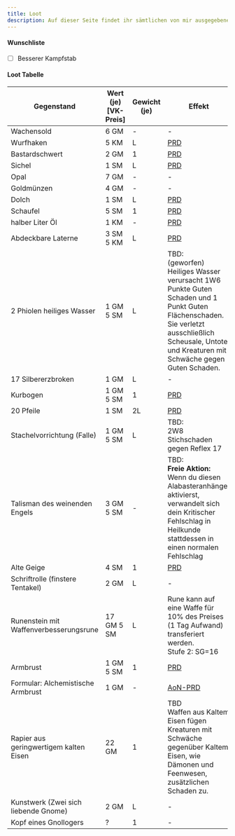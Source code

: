 ```yaml
---
title: Loot
description: Auf dieser Seite findet ihr sämtlichen von mir ausgegebenen Loot. Sollte ich was vergessen haben --> Push request
---
```


#### Wunschliste

- [ ] Besserer Kampfstab

#### Loot Tabelle

| Gegenstand                            | Wert (je) [VK-Preis] | Gewicht (je) | Effekt |
| ------------------------------------- | --------- | ------------ | ------ |
| Wachensold                            | 6 GM      | -            | -      |
| Wurfhaken                             | 5 KM | L | [PRD](https://prd.pathfinder2.de/doku.php?id=gegenstand&name=Wurfhaken) |
| Bastardschwert                        | 2 GM | 1 | [PRD](https://prd.pathfinder2.de/doku.php?id=gegenstand&name=Bastardschwert) |
| Sichel                                | 1 SM | L | [PRD](https://prd.pathfinder2.de/doku.php?id=gegenstand&name=Sichel) |
| Opal                                  | 7 GM      | - | - |
| Goldmünzen                            | 4 GM      | -            | -      |
| Dolch                                 | 1 SM | L | [PRD](https://prd.pathfinder2.de/doku.php?id=gegenstand&name=Dolch) |
| Schaufel                              | 5 SM | 1 | [PRD](https://prd.pathfinder2.de/doku.php?id=gegenstand&name=Werkzeug%C2%A7komma;%20Gro%C3%9Fes&s[]=Schaufel) |
| halber Liter Öl                       | 1 KM | - | [PRD](https://prd.pathfinder2.de/doku.php?id=gegenstand&name=%C3%96l%20(halber%20Liter)) |
| Abdeckbare Laterne                   | 3 SM 5 KM | L | [PRD](https://prd.pathfinder2.de/doku.php?id=gegenstand&name=Laterne%C2%A7komma;%20Abdeckbare&s[]=Laterne) |
| 2 Phiolen heiliges Wasser             | 1 GM 5 SM | L | TBD:<br /> (geworfen) Heiliges Wasser verursacht 1W6 Punkte Guten Schaden und 1 Punkt Guten Flächenschaden. Sie verletzt ausschließlich Scheusale, Untote und Kreaturen mit Schwäche gegen Guten Schaden. |
| 17 Silbererzbroken                    | 1 GM      | L            | -      |
| Kurbogen                              | 1 GM  5 SM | 1 | [PRD](https://prd.pathfinder2.de/doku.php?id=gegenstand&name=Kurzbogen) |
| 20 Pfeile                             | 1 SM | 2L | [PRD](https://prd.pathfinder2.de/doku.php?id=gegenstand&name=Pfeile) |
| Stachelvorrichtung (Falle)            | 1 GM 5 SM | L | TBD:<br />2W8 Stichschaden gegen Reflex 17 |
| Talisman des weinenden Engels         | 3 GM  5 SM | - | TBD:<br />**Freie Aktion:** Wenn du diesen Alabasteranhänger aktivierst, verwandelt sich dein Kritischer Fehlschlag in Heilkunde stattdessen in einen normalen Fehlschlag |
| Alte Geige                            | 4 SM     | 1 | [PRD](https://prd.pathfinder2.de/doku.php?id=gegenstand&name=Musikinstrument%C2%A7komma;%20Tragbar) |
| Schriftrolle (finstere Tentakel)      | 2 GM | L | - |
| Runenstein mit Waffenverbesserungsrune | 17 GM 5 SM | L | Rune kann auf eine Waffe für 10%  des Preises (1 Tag Aufwand) transferiert werden.  <br />Stufe 2: SG=16 |
| Armbrust | 1 GM  5 SM | 1 | [PRD](https://prd.pathfinder2.de/doku.php?id=gegenstand&name=Armbrust) |
| Formular: Alchemistische Armbrust | 1 GM | - | [AoN-PRD](https://2e.aonprd.com/Weapons.aspx?ID=118) |
| Rapier aus geringwertigem kalten Eisen | 22 GM | 1 | TBD<br />Waffen aus Kaltem Eisen fügen Kreaturen mit Schwäche gegenüber Kaltem Eisen, wie Dämonen und Feenwesen, zusätzlichen Schaden zu. |
| Kunstwerk (Zwei sich liebende Gnome) | 2 GM | L | - |
| Kopf eines Gnollogers | ? | 1 | - |